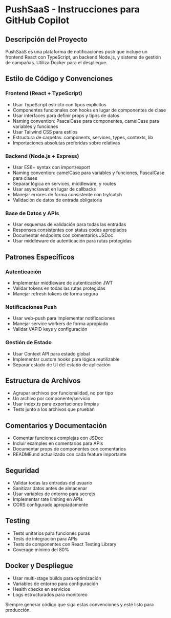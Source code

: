 # PushSaaS - Instrucciones para GitHub Copilot

## Descripción del Proyecto
PushSaaS es una plataforma de notificaciones push que incluye un frontend React con TypeScript, un backend Node.js, y sistema de gestión de campañas. Utiliza Docker para el despliegue.

## Estilo de Código y Convenciones

### Frontend (React + TypeScript)
- Usar TypeScript estricto con tipos explícitos
- Componentes funcionales con hooks en lugar de componentes de clase
- Usar interfaces para definir props y tipos de datos
- Naming convention: PascalCase para componentes, camelCase para variables y funciones
- Usar Tailwind CSS para estilos
- Estructura de carpetas: components, services, types, contexts, lib
- Importaciones absolutas preferidas sobre relativas

### Backend (Node.js + Express)
- Usar ES6+ syntax con import/export
- Naming convention: camelCase para variables y funciones, PascalCase para clases
- Separar lógica en services, middleware, y routes
- Usar async/await en lugar de callbacks
- Manejar errores de forma consistente con try/catch
- Validación de datos de entrada obligatoria

### Base de Datos y APIs
- Usar esquemas de validación para todas las entradas
- Responses consistentes con status codes apropiados
- Documentar endpoints con comentarios JSDoc
- Usar middleware de autenticación para rutas protegidas

## Patrones Específicos

### Autenticación
- Implementar middleware de autenticación JWT
- Validar tokens en todas las rutas protegidas
- Manejar refresh tokens de forma segura

### Notificaciones Push
- Usar web-push para implementar notificaciones
- Manejar service workers de forma apropiada
- Validar VAPID keys y configuración

### Gestión de Estado
- Usar Context API para estado global
- Implementar custom hooks para lógica reutilizable
- Separar estado de UI del estado de aplicación

## Estructura de Archivos
- Agrupar archivos por funcionalidad, no por tipo
- Un archivo por componente/servicio
- Usar index.ts para exportaciones limpias
- Tests junto a los archivos que prueban

## Comentarios y Documentación
- Comentar funciones complejas con JSDoc
- Incluir examples en comentarios para APIs
- Documentar props de componentes con comentarios
- README.md actualizado con cada feature importante

## Seguridad
- Validar todas las entradas del usuario
- Sanitizar datos antes de almacenar
- Usar variables de entorno para secrets
- Implementar rate limiting en APIs
- CORS configurado apropiadamente

## Testing
- Tests unitarios para funciones puras
- Tests de integración para APIs
- Tests de componentes con React Testing Library
- Coverage mínimo del 80%

## Docker y Despliegue
- Usar multi-stage builds para optimización
- Variables de entorno para configuración
- Health checks en servicios
- Logs estructurados para monitoreo

Siempre generar código que siga estas convenciones y esté listo para producción.